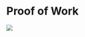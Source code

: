 # Proof of Work
  <img src="https://firebasestorage.googleapis.com/v0/b/hinh-6eaf7.appspot.com/o/proof.png?alt=media&token=37134853-d9b3-495a-ae3d-2311a5a3a1be">

